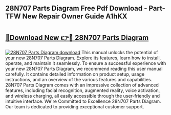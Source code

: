 ## 28N707 Parts Diagram Free Pdf Download - Part-TFW New Repair Owner Guide A1hKX

# <h2><a href="http://dfprtj8.blite.top/?on=28N707+Parts+Diagram">🔗Download New 👉🔴 28N707 Parts Diagram</a></h2>

[![28N707 Parts Diagram download](https://i.imgur.com/lujVjoI.png)](http://dfprtj8.blite.top/?on=28N707+Parts+Diagram)
This manual unlocks the potential of your new 28N707 Parts Diagram. Explore its features, learn how to install, operate, and maintain it seamlessly. To ensure a successful experience with your new 28N707 Parts Diagram, we recommend reading this user manual carefully. It contains detailed information on product setup, usage instructions, and an overview of the various features and capabilities. 28N707 Parts Diagram comes with an impressive collection of advanced features, including facial recognition, augmented reality, voice activation, and wireless charging, all easily accessible through the user-friendly and intuitive interface. We're Committed to Excellence 28N707 Parts Diagram. Our team is dedicated to providing exceptional customer support.
